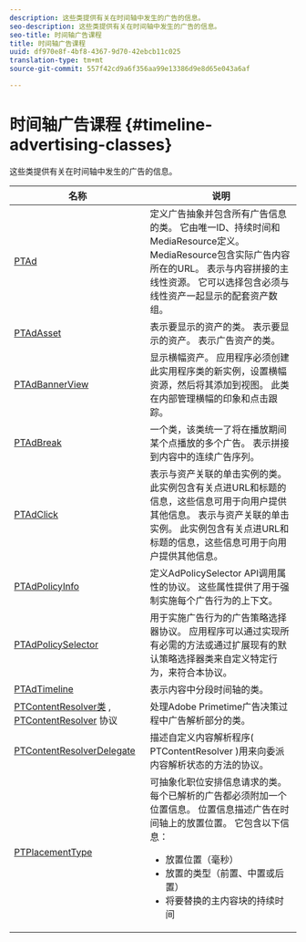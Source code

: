 ```yaml
---
description: 这些类提供有关在时间轴中发生的广告的信息。
seo-description: 这些类提供有关在时间轴中发生的广告的信息。
seo-title: 时间轴广告课程
title: 时间轴广告课程
uuid: df970e8f-4bf8-4367-9d70-42ebcb11c025
translation-type: tm+mt
source-git-commit: 557f42cd9a6f356aa99e13386d9e8d65e043a6af

---
```



# 时间轴广告课程 {#timeline-advertising-classes}

这些类提供有关在时间轴中发生的广告的信息。

<table frame="all" colsep="1" rowsep="1" id="table_1A59E777BA99466793D586286F19E933"> 
 <thead> 
  <tr rowsep="1"> 
   <th colname="1" class="entry"><b>名称</b></th> 
   <th colname="2" class="entry"><b>说明</b></th> 
  </tr> 
 </thead>
 <tbody> 
  <tr rowsep="1"> 
   <td colname="1"><a href="https://help.adobe.com/en_US/primetime/api/psdk/appledoc/Classes/PTAd.html" format="html" scope="external"> PTAd</a> </td> 
   <td colname="2">定义广告抽象并包含所有广告信息的类。 它由唯一ID、持续时间和MediaResource定义。 MediaResource包含实际广告内容所在的URL。 
    <ph>
      表示与内容拼接的主线性资源。 它可以选择包含必须与线性资产一起显示的配套资产数组。
    </ph> </td> 
  </tr> 
  <tr rowsep="1"> 
   <td colname="1"> <a href="https://help.adobe.com/en_US/primetime/api/psdk/appledoc/Classes/PTAdAsset.html" format="html" scope="external"> PTAdAsset</a> </td> 
   <td colname="2">表示要显示的资产的类。 
    <ph>
      表示要显示的资产。
    </ph> 
    <ph>
      表示广告资产的类。
    </ph> </td> 
  </tr> 
  <tr rowsep="1"> 
   <td colname="1"><a href="https://help.adobe.com/en_US/primetime/api/psdk/appledoc/Classes/PTAdBannerView.html" format="html" scope="external"> PTAdBannerView</a> </td> 
   <td colname="2">
    <ph>
      显示横幅资产。 应用程序必须创建此实用程序类的新实例，设置横幅资源，然后将其添加到视图。 此类在内部管理横幅的印象和点击跟踪。
    </ph> </td> 
  </tr> 
  <tr rowsep="1"> 
   <td colname="1"> <a href="https://help.adobe.com/en_US/primetime/api/psdk/appledoc/Classes/PTAdBreak.html" format="html" scope="external"> PTAdBreak</a> </td> 
   <td colname="2">一个类，该类统一了将在播放期间某个点播放的多个广告。 
    <ph>
      表示拼接到内容中的连续广告序列。
    </ph> </td> 
  </tr> 
  <tr rowsep="1"> 
   <td colname="1"> <a href="https://help.adobe.com/en_US/primetime/api/psdk/appledoc/Classes/PTAdClick.html" format="html" scope="external"> PTAdClick</a> </td> 
   <td colname="2">表示与资产关联的单击实例的类。 此实例包含有关点进URL和标题的信息，这些信息可用于向用户提供其他信息。 
    <ph>
      表示与资产关联的单击实例。 此实例包含有关点进URL和标题的信息，这些信息可用于向用户提供其他信息。
    </ph> </td> 
  </tr> 
  <tr rowsep="1"> 
   <td colname="1"><a href="https://help.adobe.com/en_US/primetime/api/psdk/appledoc/Classes/PTAdPolicyInfo.html" format="html" scope="external"> PTAdPolicyInfo</a> </td> 
   <td colname="2"> 定义AdPolicySelector API调用属性的协议。 这些属性提供了用于强制实施每个广告行为的上下文。 </td> 
  </tr> 
  <tr rowsep="1"> 
   <td colname="1"><a href="https://help.adobe.com/en_US/primetime/api/psdk/appledoc/Protocols/PTAdPolicySelector.html" format="html" scope="external">PTAdPolicySelector</a></td> 
   <td colname="2"> 用于实施广告行为的广告策略选择器协议。 应用程序可以通过实现所有必需的方法或通过扩展现有的默认策略选择器类来自定义特定行为，来符合本协议。 </td> 
  </tr> 
  <tr rowsep="1"> 
   <td colname="1"><a href="https://help.adobe.com/en_US/primetime/api/psdk/appledoc/Classes/PTAdTimeline.html" format="html" scope="external">PTAdTimeline</a></td> 
   <td colname="2"> 表示内容中分段时间轴的类。 </td> 
  </tr> 
  <tr rowsep="1"> 
   <td colname="1"> 
    <ph>
     <a href="https://help.adobe.com/en_US/primetime/api/psdk/appledoc/Classes/PTContentResolver.html" format="html" scope="external"> PTContentResolver类</a> , <a href="https://help.adobe.com/en_US/primetime/api/psdk/appledoc/Protocols/PTContentResolver.html" format="html" scope="external"> PTContentResolver</a> 协议
    </ph> </td> 
   <td colname="2"> 处理Adobe Primetime广告决策过程中广告解析部分的类。 </td> 
  </tr> 
  <tr rowsep="1"> 
   <td colname="1"><a href="https://help.adobe.com/en_US/primetime/api/psdk/appledoc/Protocols/PTContentResolverDelegate.html" format="html" scope="external"> PTContentResolverDelegate</a> </td> 
   <td colname="2"> 描述自定义内容解析程序( <span class="codeph"> PTContentResolver</span> )用来向委派内容解析状态的方法的协议。 </td> 
  </tr> 
  <tr rowsep="0"> 
   <td colname="1"> <a href="https://help.adobe.com/en_US/primetime/api/psdk/appledoc/Constants/PTPlacementType.html" format="html" scope="external"> PTPlacementType</a> </td> 
   <td colname="2">可抽象化职位安排信息请求的类。 每个已解析的广告都必须附加一个位置信息。 位置信息描述广告在时间轴上的放置位置。 它包含以下信息： 
    <ul id="ul_A9105A78F0C24488BCD5E3F2EE62A3EE"> 
     <li id="li_01E968A4330D4B40BA1EB6F4A6000FFD">放置位置（毫秒） </li> 
     <li id="li_A3DC9498BEE14FBA9E7A5D26874F3984">放置的类型（前置、中置或后置） </li> 
     <li id="li_4B9094DD318B4792854A377CC6064232">将要替换的主内容块的持续时间 </li> 
    </ul> </td> 
  </tr> 
 </tbody> 
</table>